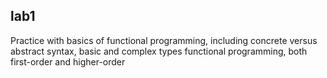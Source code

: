 
## lab1

Practice with basics of functional programming, including 
concrete versus abstract syntax, basic and complex types
functional programming, both first-order and higher-order
